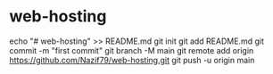 # web-hosting
echo "# web-hosting" >> README.md
git init
git add README.md
git commit -m "first commit"
git branch -M main
git remote add origin https://github.com/Nazif79/web-hosting.git
git push -u origin main
